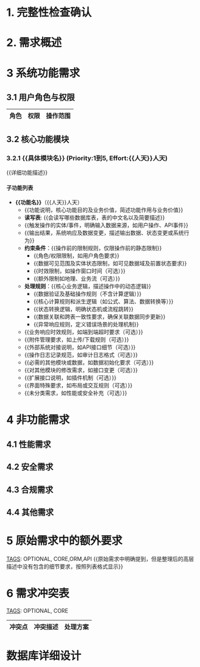 # 1. 完整性检查确认

[TAGS]: OPTIONAL

# 2. 需求概述

[TAGS]: CORE

# 3 系统功能需求

## 3.1 用户角色与权限

| 角色 | 权限 | 操作范围 |
|----|----|------|

## 3.2 核心功能模块

### 3.2.1 {{具体模块名}} (Priority:1到5, Effort:{{人天}}人天)

[TAGS]: DYNAMIC,MENU,ORM,API
{{详细功能描述}}

#### 子功能列表

[TAGS]: OPTIONAL

- **{{功能名}}**（{{人天}}人天）
  - {{功能说明，核心功能目的及业务价值，简述功能作用与业务价值}}
  - **读写表**: {{会读写哪些数据库表，表的中文名以及简要描述}}
  - {{触发操作的实体/事件，明确输入数据来源，如用户操作、API事件}}
  - {{输出结果，系统响应及数据变更，描述输出数据、状态变更或系统行为}}
  - **约束条件**：{{操作前的限制规则，仅限操作前的静态限制}}
    - {{角色/权限限制，如用户角色要求}}
    - {{数据可见范围及实体状态限制，如可见数据域及前置状态要求}}
    - {{时效限制，如操作窗口时间（可选）}}
    - {{额外限制如地理、业务流（可选）}}
  - **处理规则**：{{核心业务逻辑，描述操作中的动态逻辑}}
    - {{数据验证及基础操作规则（不含计算逻辑）}}
    - {{核心计算规则和派生逻辑（如公式、算法、数据转换等）}}
    - {{状态转换逻辑，明确状态机或流程跳转}}
    - {{数据关联和跨表一致性要求，确保关联数据同步更新}}
    - {{异常响应规则，定义错误场景的处理机制}}
  - {{业务响应时效规则，如端到端超时要求（可选）}}
  - {{附件管理要求，如上传/下载规则（可选）}}
  - {{外部系统对接说明，如API接口细节（可选）}}
  - {{操作日志记录规范，如审计日志格式（可选）}}
  - {{必需的其他模块或数据，如数据初始化要求（可选）}}
  - {{对其他模块的修改需求，如接口变更（可选）}}
  - {{扩展接口说明，如插件机制（可选）}}
  - {{界面特殊要求，如布局或交互规则（可选）}}
  - {{未分类需求，如性能或安全补充（可选）}}

# 4 非功能需求

## 4.1 性能需求

## 4.2 安全需求

## 4.3 合规需求

[TAGS]: OPTIONAL

## 4.4 其他需求

[TAGS]: OPTIONAL

# 5 原始需求中的额外要求

[TAGS]: OPTIONAL, CORE,ORM,API
{{原始需求中明确提到，但是整理后的高层描述中没有包含的细节要求，按照列表格式显示}}

# 6 需求冲突表

[TAGS]: OPTIONAL, CORE

| 冲突点 | 冲突描述 | 处理方案 |
|-----|------|------|

# 数据库详细设计

[TAGS]: DETAIL,OPTIONAL,CORE,ORM
